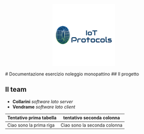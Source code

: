 <p align="center">
  <img src="/ref/logo.png?raw=true" />
</p>
# Documentazione esercizio noleggio monopattino
## Il progetto


## Il team

- **Collarini**  *software lato server*
- **Vendrame** *software lato client*

| Tentativo prima tabella | tentativo seconda colonna |
|-------------------------|---------------------------|
| Ciao sono la prima riga | Ciao sono la seconda colonna|
